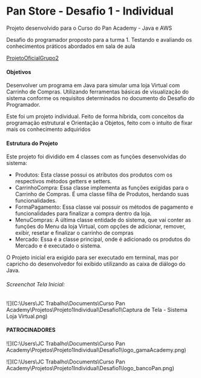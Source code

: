 # Pan Store - Desafio 1 - Individual

Projeto desenvolvido para o Curso do Pan Academy - Java e AWS

Desafio do programador proposto para a turma 1. Testando e avaliando os conhecimentos práticos abordados em sala de aula

[ProjetoOficialGrupo2](https://github.com/zecarlos558/Aula-PanAcademy/tree/main/Primeiro%20Desafio%20do%20Programador/Projeto1Grupo/PanStore)

#### Objetivos

Desenvolver um programa em Java para simular uma loja Virtual com Carrinho de Compras. Utilizando ferramentas básicas de visualização do sistema conforme os requisitos determinados no documento do Desafio do Programador.

Este foi um projeto individual. Feito de forma híbrida, com conceitos da programação estrutural e Orientação a Objetos, feito com o intuito de fixar mais os conhecimento adquiridos

#### Estrutura do Projeto

Este projeto foi dividido em 4 classes com as funções desenvolvidas do sistema:

- Produtos: Esta classe possui os atributos dos produtos com os respectivos métodos getters e setters.
- CarrinhoCompra: Essa classe implementa as funções exigidas para o Carrinho de Compras. É uma classe filha de Produtos, herdando suas funcionalidades. 
- FormaPagamento: Essa classe vai possuir os métodos de pagamento e funcionalidades para finalizar a compra dentro da loja.
- MenuCompras: A última classe entidade do sistema, que vai conter as funções do Menu da loja Virtual, com opções de adicionar, remover, exibir, resetar e finalizar o carrinho de compras
- Mercado: Essa é a classe principal, onde é adicionado os produtos do Mercado e é executado o sistema.

O Projeto inicial era exigido para ser executado em terminal, mas por capricho do desenvolvedor foi exibido utilizando as caixa de diálogo do Java.

###### Screenchot Tela Inicial:

![](C:\Users\JC Trabalho\Documents\Curso Pan Academy\Projetos\Projeto1Individual\Desafio1\Captura de Tela - Sistema Loja Virtual.png)



#### PATROCINADORES

![](C:\Users\JC Trabalho\Documents\Curso Pan Academy\Projetos\Projeto1Individual\Desafio1\logo_gamaAcademy.png)

![](C:\Users\JC Trabalho\Documents\Curso Pan Academy\Projetos\Projeto1Individual\Desafio1\logo_bancoPan.png)

